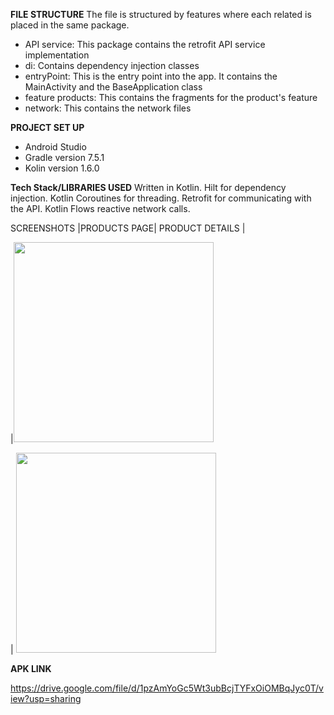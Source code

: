 **FILE STRUCTURE**
The file is structured by features where each related is placed in the same package.
  - API service: This package contains the retrofit API service implementation
  - di: Contains dependency injection classes
  - entryPoint: This is the entry point into the app. It contains the MainActivity and the BaseApplication class
  - feature products: This contains the fragments for the product's feature
  - network: This contains the network files

**PROJECT SET UP**
- Android Studio
- Gradle version 7.5.1
- Kolin version 1.6.0

**Tech Stack/LIBRARIES USED**
Written in Kotlin.
Hilt for dependency injection.
Kotlin Coroutines for threading.
Retrofit for communicating with the API.
Kotlin Flows reactive network calls.


SCREENSHOTS 
|PRODUCTS PAGE| PRODUCT DETAILS |

|<img src="https://github.com/user-attachments/assets/ce730b1d-40f4-40c8-bf0e-70233abadd46" width="320"/> 

| <img src="https://github.com/user-attachments/assets/739fc514-80c1-4194-8e3c-f3d93aabf27b" width="320"/> 

**APK LINK**

https://drive.google.com/file/d/1pzAmYoGc5Wt3ubBcjTYFxOiOMBqJyc0T/view?usp=sharing
    
